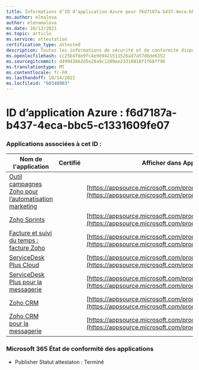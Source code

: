 ```yaml
---
title: Informations d’ID d’application Azure pour f6d7187a-b437-4eca-bbc5-c1331609fe07
ms.author: elmalova
author: elenamalova
ms.date: 10/13/2021
ms.topic: article
ms.service: attestation
certification_type: attested
description: Toutes les informations de sécurité et de conformité disponibles pour f6d7187a-b437-4eca-bbc5-c1331609fe07.
ms.openlocfilehash: cc25b4fde9fc4e9d9421511526ad7a57d6de6352
ms.sourcegitcommit: d49943662d5e28a9c1289ee23318818f1f68ff96
ms.translationtype: MT
ms.contentlocale: fr-FR
ms.lasthandoff: 10/14/2021
ms.locfileid: "60340903"
---
```

# <a name="azure-app-id-f6d7187a-b437-4eca-bbc5-c1331609fe07"></a>ID d’application Azure : f6d7187a-b437-4eca-bbc5-c1331609fe07


### <a name="apps-associated-with-this-id"></a>Applications associées à cet ID :
| **Nom de l'application** | **Certifié** | **Afficher dans AppSource** |
|--------------|---------------|-----------------------|
| [Outil campagnes Zoho pour l’automatisation marketing](https://docs.microsoft.com/microsoft-365-app-certification/forward/WA104380835) |  | [https://appsource.microsoft.com/product/office/WA104380835](https://appsource.microsoft.com/product/office/WA104380835) |
| [Zoho Sprints](https://docs.microsoft.com/microsoft-365-app-certification/forward/WA200000188) |  | [https://appsource.microsoft.com/product/office/WA200000188](https://appsource.microsoft.com/product/office/WA200000188) |
| [Facture et suivi du temps : facture Zoho](https://docs.microsoft.com/microsoft-365-app-certification/forward/WA104381067) |  | [https://appsource.microsoft.com/product/office/WA104381067](https://appsource.microsoft.com/product/office/WA104381067) |
| [ServiceDesk Plus Cloud](https://docs.microsoft.com/microsoft-365-app-certification/forward/WA200000037) |  | [https://appsource.microsoft.com/product/office/WA200000037](https://appsource.microsoft.com/product/office/WA200000037) |
| [ServiceDesk Plus pour la messagerie](https://docs.microsoft.com/microsoft-365-app-certification/forward/WA104381518) |  | [https://appsource.microsoft.com/product/office/WA104381518](https://appsource.microsoft.com/product/office/WA104381518) |
| [Zoho CRM](https://docs.microsoft.com/microsoft-365-app-certification/forward/WA104382094) |  | [https://appsource.microsoft.com/product/office/WA104382094](https://appsource.microsoft.com/product/office/WA104382094) |
| [Zoho CRM pour la messagerie](https://docs.microsoft.com/microsoft-365-app-certification/forward/WA104379468) |  | [https://appsource.microsoft.com/product/office/WA104379468](https://appsource.microsoft.com/product/office/WA104379468) |

### <a name="microsoft-365-app-compliance-status"></a>Microsoft 365 État de conformité des applications
- Publisher Statut attestaton : Terminé
